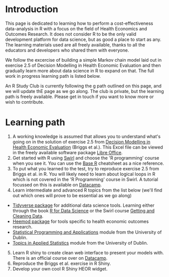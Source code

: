 # Introduction

This page is dedicated to learning how to perform a cost-effectiveness data-analysis in R with a focus on the field of Health Economics and Outcomes Research. It does not consider R to be the only valid development platform for data science, but as good a place to start as any. The learning materials used are all freely available, thanks to all the educators and developers who shared them with everyone.

We follow the excercise of building a simple Markov chain model laid out in exercise 2.5 of Decision Modelling in Health Economic Evaluation and then gradually learn more about data science in R to expand on that. The full work in progress learning path is listed below.

An R Study Club is currently following the g path outlined on this page, and we will update thE page as we go along. The club is private, but the learning path is freely available. Please get in touch if you want to know more or wish to contribute. 

# Learning path

1. A working knowledge is assumed that allows you to understand what's going on in the solution of exercise 2.5 from [Decision Modelling in Health Economic Evaluation](https://www.herc.ox.ac.uk/downloads/decision-modelling-for-health-economic-evaluation) (Briggs et al.). This Excel file can be viewed in the freely available software package [Libre Office](https://www.libreoffice.org/).
2. Get started with R using [Swirl](https://swirlstats.com/students.html/) and choose the 'R programming' course when you see it. You can use the [Base R](http://github.com/rstudio/cheatsheets/raw/master/base-r.pdf) cheatsheet as a nice reference.
3. To put what you learned to the test, try to reproduce exercise 2.5 from Briggs et al. in R. You will likely need to learn about logical loops in R which is not covered in the 'R Programming' course in Swirl. A tutorial focussed on this is available on [Datacamp](https://www.datacamp.com/community/tutorials/tutorial-on-loops-in-r).
4. Learn intermediate and advanced R topics from the list below (we'll find out which ones will prove to be essential as we go along)
  - [Tidyverse package](https://www.tidyverse.org/) for additional data science tools. Learning either through the book [R for Data Science](https://r4ds.had.co.nz) or the Swirl course [Getting and Cleaning Data](http://swirlstats.com/scn/getclean.html).
  - [Heemod package](https://www.rdocumentation.org/packages/heemod) for tools specific to health economic outcomes research.
  - [Statistical Programming and Applications](https://acaimo.github.io/teaching/MAIN/Stat_Prog_App.html) module from the University of Dublin.
  - [Topics in Applied Statistics](https://acaimo.github.io/teaching/MAIN/Topics_App_Stats.html) module from the University of Dublin.
 5. Learn R shiny to create clean web interface to present your models with. There is an official course over on [Datacamp](https://www.datacamp.com/home/).
 6. Reproduce the Briggs et al. exercise in R Shiny.
 7. Develop your own cool R Shiny HEOR widget.
